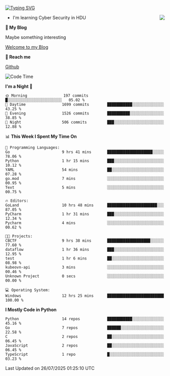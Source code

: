 [![Typing SVG](https://readme-typing-svg.herokuapp.com?font=Fira+Code&pause=1000&random=false&width=450&height=60&lines=Hello+%F0%9F%91%8B%F0%9F%8F%BB;I'm+JBNRZ)](https://git.io/typing-svg)

<a href="#">
  <img align="right" src="https://github-readme-stats.vercel.app/api?username=JBNRZ&show_icons=true&bg_color=15,f2f7fd,E0EAFC" />
</a>

- I'm learning Cyber Security in HDU

 **🌱 My Blog**

Maybe something interesting

[Welcome to my Blog](https://jbnrz.com.cn/)

 **💬 Reach me** 

[Github](https://github.com/JBNRZ)


<!--START_SECTION:waka-->
![Code Time](http://img.shields.io/badge/Code%20Time-1%2C328%20hrs%2023%20mins-blue)

**I'm a Night 🦉** 

```text
🌞 Morning                197 commits         █░░░░░░░░░░░░░░░░░░░░░░░░   05.02 % 
🌆 Daytime                1699 commits        ███████████░░░░░░░░░░░░░░   43.25 % 
🌃 Evening                1526 commits        ██████████░░░░░░░░░░░░░░░   38.85 % 
🌙 Night                  506 commits         ███░░░░░░░░░░░░░░░░░░░░░░   12.88 % 
```


📊 **This Week I Spent My Time On** 

```text
💬 Programming Languages: 
Go                       9 hrs 41 mins       ████████████████████░░░░░   78.06 % 
Python                   1 hr 15 mins        ███░░░░░░░░░░░░░░░░░░░░░░   10.12 % 
YAML                     54 mins             ██░░░░░░░░░░░░░░░░░░░░░░░   07.28 % 
go.mod                   7 mins              ░░░░░░░░░░░░░░░░░░░░░░░░░   00.95 % 
Text                     5 mins              ░░░░░░░░░░░░░░░░░░░░░░░░░   00.75 % 

🔥 Editors: 
GoLand                   10 hrs 48 mins      ██████████████████████░░░   87.05 % 
PyCharm                  1 hr 31 mins        ███░░░░░░░░░░░░░░░░░░░░░░   12.34 % 
Pycharm                  4 mins              ░░░░░░░░░░░░░░░░░░░░░░░░░   00.62 % 

🐱‍💻 Projects: 
CBCTF                    9 hrs 38 mins       ███████████████████░░░░░░   77.60 % 
dataflow                 1 hr 36 mins        ███░░░░░░░░░░░░░░░░░░░░░░   12.95 % 
test                     1 hr 6 mins         ██░░░░░░░░░░░░░░░░░░░░░░░   08.98 % 
kubeovn-api              3 mins              ░░░░░░░░░░░░░░░░░░░░░░░░░   00.46 % 
Unknown Project          0 secs              ░░░░░░░░░░░░░░░░░░░░░░░░░   00.00 % 

💻 Operating System: 
Windows                  12 hrs 25 mins      █████████████████████████   100.00 % 
```

**I Mostly Code in Python** 

```text
Python                   14 repos            ███████████░░░░░░░░░░░░░░   45.16 % 
Go                       7 repos             ██████░░░░░░░░░░░░░░░░░░░   22.58 % 
C                        2 repos             ██░░░░░░░░░░░░░░░░░░░░░░░   06.45 % 
JavaScript               2 repos             ██░░░░░░░░░░░░░░░░░░░░░░░   06.45 % 
TypeScript               1 repo              █░░░░░░░░░░░░░░░░░░░░░░░░   03.23 % 
```




 Last Updated on 26/07/2025 01:25:10 UTC
<!--END_SECTION:waka-->
